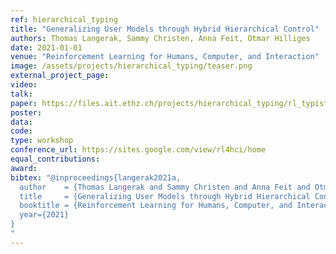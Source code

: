 ```yaml
---
ref: hierarchical_typing
title: "Generalizing User Models through Hybrid Hierarchical Control"
authors: Thomas Langerak, Sammy Christen, Anna Feit, Otmar Hilliges
date: 2021-01-01
venue: "Reinforcement Learning for Humans, Computer, and Interaction"
image: /assets/projects/hierarchical_typing/teaser.png
external_project_page: 
video: 
talk: 
paper: https://files.ait.ethz.ch/projects/hierarchical_typing/rl_typist.pdf
poster: 
data: 
code: 
type: workshop
conference_url: https://sites.google.com/view/rl4hci/home
equal_contributions: 
award: 
bibtex: "@inproceedings{langerak2021a,
  author    = {Thomas Langerak and Sammy Christen and Anna Feit and Otmar Hilliges},
  title     = {Generalizing User Models through Hybrid Hierarchical Control},
  booktitle = {Reinforcement Learning for Humans, Computer, and Interaction},
  year={2021}
}
"
---
```

